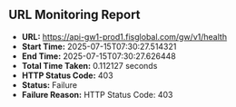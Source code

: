 ## URL Monitoring Report

- **URL:** https://api-gw1-prod1.fisglobal.com/gw/v1/health
- **Start Time:** 2025-07-15T07:30:27.514321
- **End Time:** 2025-07-15T07:30:27.626448
- **Total Time Taken:** 0.112127 seconds
- **HTTP Status Code:** 403
- **Status:** Failure
- **Failure Reason:** HTTP Status Code: 403
